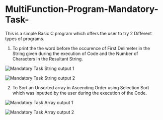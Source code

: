 # MultiFunction-Program-Mandatory-Task-

This is a simple Basic C program which offers the user to try 2 Different types of programs.

  1. To print the the word before the occurence of First Delimeter in the String given during the execution of Code and the Number of Characters in the Resultant      String. 
   
![Mandatory Task String output 1](https://user-images.githubusercontent.com/104273406/166996709-d5ddc9f9-83f1-402e-b910-2244ce1edcd8.JPG) 

![Mandatory Task String output 2](https://user-images.githubusercontent.com/104273406/167001323-0a2fbe8a-f607-41da-aed2-27f3e3642733.JPG)



2. To Sort an Unsorted array in Ascending Order using Selection Sort which was inputted by the user during the execution of the Code. 

![Mandatory Task Array output 1](https://user-images.githubusercontent.com/104273406/166999031-864d4605-91ed-44e4-9c16-58b124735693.JPG)


![Mandatory Task Array output 2](https://user-images.githubusercontent.com/104273406/166999153-8ad46792-f03b-4c4e-a120-67496aafe951.JPG)
